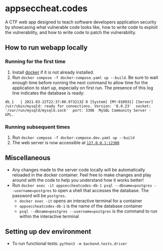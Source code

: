 # appseccheat.codes

A CTF web app designed to teach software developers application security by showcasing what vulnerable code looks like, how to write code to exploit the vulnerability, and how to write code to patch the vulnerability.

## How to run webapp locally

### Running for the first time

1. Install [docker](https://docs.docker.com/get-docker/) if it is not already installed.
2. Run `docker compose -f docker-compose.yaml up --build`. Be sure to wait enough time before running the next command to allow time for the application to start up, especially on first run. The presence of this log line indicates the database is ready:

```
db_1   | 2021-03-22T22:37:00.973213Z 0 [System] [MY-010931] [Server] /usr/sbin/mysqld: ready for connections. Version: '8.0.23'  socket: '/var/run/mysqld/mysqld.sock'  port: 3306  MySQL Community Server - GPL.
```

### Running subsequent times

1. Run `docker compose -f docker-compose.dev.yaml up --build`
2. The web server is now accessible at [`127.0.0.1:12300`](http://127.0.0.1:12300)

## Miscellaneous

- Any changes made to the server code locally will be automatically reloaded in the docker container. Feel free to make changes and play around with the code to help you understand how it works better!
- Run `docker exec -it appseccheatcodes-db-1 psql --dbname=postgres --username=postgres` to open a shell that accesses the database. The password will be `postgres`.
  - `docker exec -it` opens an interactive terminal for a container
  - `appseccheatcodes-db-1` is the name of the database container
  - `psql --dbname=postgres --username=postgres` is the command to run within the interactive terminal

## Setting up dev environment

- To run functional tests: `python3 -m backend.tests.driver`
